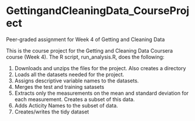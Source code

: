 # GettingandCleaningData_CourseProject
Peer-graded assignment for Week 4 of Getting and Cleaning Data

This is the course project for the Getting and Cleaning Data Coursera course (Week 4). The R script, run_analysis.R, does the following:

1) Downloads and unzips the files for the project.  Also creates a directory
2) Loads all the datasets needed for the project.
3) Assigns descriptive variable names to the datasets. 
4) Merges the test and training satasets
5) Extracts only the measurements on the mean and standard deviation for each measurement. Creates a subset of this data. 
6) Adds Acticity Names to the subset of data. 
7) Creates/writes the tidy dataset
